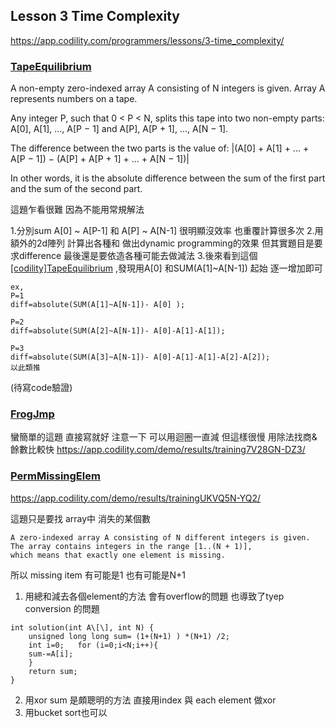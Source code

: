 ## Lesson 3 Time Complexity
https://app.codility.com/programmers/lessons/3-time_complexity/

### [TapeEquilibrium](https://app.codility.com/programmers/lessons/3-time_complexity/tape_equilibrium/)
A non-empty zero-indexed array A consisting of N integers is given. Array A represents numbers on a tape.

Any integer P, such that 0 < P < N, splits this tape into two non-empty parts: A[0], A[1], ..., A[P − 1] and A[P], A[P + 1], ..., A[N − 1].

The difference between the two parts is the value of: |(A[0] + A[1] + ... + A[P − 1]) − (A[P] + A[P + 1] + ... + A[N − 1])|

In other words, it is the absolute difference between the sum of the first part and the sum of the second part.


這題乍看很難  因為不能用常規解法

1.分別sum A[0] ~ A[P-1] 和 A[P] ~ A[N-1]  很明顯沒效率  也重覆計算很多次
2.用額外的2d陣列  計算出各種和  做出dynamic programming的效果
  但其實題目是要求difference   最後還是要依造各種可能去做減法
3.後來看到這個[\[codility\]TapeEquilibrium](http://www.malphi.net/codility/tapeequilibrium.html)  ,發現用A[0] 和SUM(A[1]~A[N-1]) 起始  逐一增加即可

    ex, 
    P=1
    diff=absolute(SUM(A[1]~A[N-1])- A[0] );
    
    P=2
    diff=absolute(SUM(A[2]~A[N-1])- A[0]-A[1]-A[1]);
    
    P=3
    diff=absolute(SUM(A[3]~A[N-1])- A[0]-A[1]-A[1]-A[2]-A[2]);
    以此類推

(待寫code驗證)


###  [FrogJmp](https://app.codility.com/programmers/lessons/3-time_complexity/frog_jmp/)
蠻簡單的這題  直接寫就好
注意一下
可以用迴圈一直減  但這樣很慢  用除法找商& 餘數比較快
https://app.codility.com/demo/results/training7V28GN-DZ3/


### [PermMissingElem](https://app.codility.com/programmers/lessons/3-time_complexity/perm_missing_elem/)
https://app.codility.com/demo/results/trainingUKVQ5N-YQ2/

這題只是要找 array中 消失的某個數
    
    A zero-indexed array A consisting of N different integers is given.
    The array contains integers in the range [1..(N + 1)],
    which means that exactly one element is missing.


所以  missing item 有可能是1 也有可能是N+1

1. 用總和減去各個element的方法 會有overflow的問題 也導致了tyep conversion 的問題
```c=
int solution(int A\[\], int N) {     
    unsigned long long sum= (1+(N+1) ) *(N+1) /2;
    int i=0;   for (i=0;i<N;i++){   
    sum-=A[i];  
    }   
    return sum;   
}

```
2. 用xor sum 是頗聰明的方法  直接用index 與 each element 做xor
3. 用bucket sort也可以


